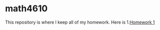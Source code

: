 # math4610

This repository is where I keep all of my homework. Here is 
1.[Homework 1](https://Jaredcl1994.github.io/homework)
